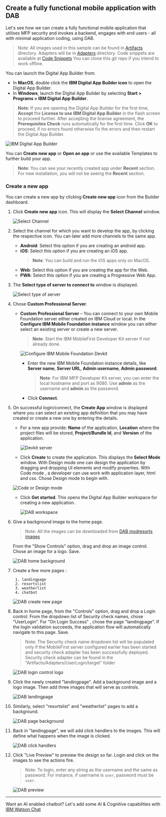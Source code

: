 ## Create a fully functional mobile application with DAB

Let's see how we can create a fully functional mobile application that utilises MFP security and invokes a backend, engages with end users - all with minimal application coding, using DAB.

>Note: All images used in this sample can be found in [Artifacts](../Artifacts/images) directory.
> Adapters will be in [Adapters](../Artifacts/Adapters) directory. Code snippets are available at [Code Snippets](../Artifacts/Code_snippets)
> You can clone this git repo if you intend to work offline.

You can launch the Digital App Builder from:

* In **MacOS**, double click the **IBM Digital App Builder icon** to open the Digital App Builder.
* In **Windows**, launch the Digital App Builder by selecting **Start > Programs > IBM Digital App Builder**.

>**Note**: If you are opening the Digital App Builder for the first time, **Accept** the **License to use IBM Digital App Builder** in the flash screen to proceed further. After accepting the license agreement, the **Prerequisites Check** runs automatically for the first time. Click **OK** to proceed, if no errors found otherwise fix the errors and then restart the Digital App Builder.

![IBM Digital App Builder](../Artifacts/screenshots/dab-home-screen.png)

You can **Create new app** or **Open an app** or use the available Templates to further build your app.
>**Note**: You can see your recently created app under **Recent** section. For new installation, you will not be seeing the **Recent** section.


### Create a new app

You can create a new app by clicking **Create new app** icon from the Builder dashboard.

1. Click **Create new app** icon. This will display the **Select Channel** window.

    ![Select Channel](../Artifacts/screenshots/dab-select-channel.png)

2. Select the channel for which you want to develop the app, by clicking the respective icon. You can later add more channels to the same app.

    * **Android**: Select this option if you are creating an android app.
    * **iOS**: Select this option if you are creating an iOS app.
        >**Note**: You can build and run the iOS apps only on MacOS.
    * **Web**: Select this option if you are creating the app for the Web.
    * **PWA**: Select this option if you are creating a Progressive Web App.

3. The **Select type of server to connect to** window is displayed.

    ![Select type of server](../Artifacts/screenshots/dab-select-server.png)

4. Chose **Custom Professional Server**.
    
    * **Custom Professional Server** – You can connect to your own Mobile Foundation server either created on IBM Cloud or local. In the **Configure IBM Mobile Foundation instance** window you can either select an existing server or create a new server.

        >**Note**: Start the IBM MobileFirst Developer Kit server if not already done.
        
        ![Configure IBM Mobile Foundation Devkit](../Artifacts/screenshots/dab-add-devserver.png)
 
        * Enter the new IBM Mobile Foundation instance details, like **Server name**, **Server URL**, **Admin username**, **Admin password**.
            >**Note**: For IBM MFP Developer Kit server, you can enter the local hostname and port as 9080. Use **admin** as the username and **admin** as the password. 

        * Click **Connect**.

5. On successful login/connect, the **Create App** window is displayed where you can select an existing app definition that you may have created or create a new one by entering the details. 
    * For a new app provide: **Name** of the application, **Location** where the project files will be stored, **Project/Bundle Id**, and **Version** of the application. 
 
        ![Devkit server](../Artifacts/screenshots/dab-modresorts-createproject.png)

    * Click **Create** to create the application. This displays the **Select Mode** window. With Design mode one can design the application by dragging and dropping UI elements and modify properties. With Code mode , a developer can use work with application layer, html and css. Chose Design mode to begin with.

    ![Code or Design mode](../Artifacts/screenshots/dab-modresorts-chosedesignmode.png)
    
    
    * Click **Get started**. This opens the Digital App Builder workspace for creating a new application.

        ![DAB workspace](../Artifacts/screenshots/dab-workbench.png)

6. Give a background image to the home page. 

   >Note: All the images can be downloaded from [DAB modresorts images](https://github.ibm.com/vivinkrishnan/mfp-dab-pot/tree/master/Artifacts/images)	
   
   From the "Show Controls" option, drag and drop an image control. Chose an image for a logo. Save.

	![DAB home background](../Artifacts/screenshots/dab-homescreen-background.gif)

7. Create a few more pages :

		1. landingpage
		2. resortslist
		3. weatherlist
		4. chatbot 	

   ![DAB create new page](../Artifacts/screenshots/dab-modresorts-addpages.gif)			
      
8. Back in home page, from the "Controls" option, drag and drop a Login control. From the dropdown list of Security check names, chose "UserLogin".  For "On Login Success" , chose the page "landingpage". If the login validation succeeds, the application flow will automatically navigate to this page. Save.
	   
	 >Note: The Security check name dropdown list will be populated only if the MobileFirst server configured earlier has been started and security check adapter has been successfully deployed. Security check adapter can be found in the "Artifacts/Adapters/UserLogin/target" folder  
	 
	![DAB login control logo](../Artifacts/screenshots/dab-modresorts-addlogincontrol.gif)
	  
9. Click the newly created "landingpage". Add a background image and a logo image. Then add three images that will serve as controls.

	![DAB landingpage](../Artifacts/screenshots/dab-modresorts-landingpage.gif)

10. Similarly, select "resortslist" and "weatherlist" pages to add a background.

	![DAB page background ](../Artifacts/screenshots/dab-modresorts-resort-weatherlist.gif)

11. Back in "landingpage", we will add click handlers to the images. This will define what happens when the image is clicked.

	![DAB click handlers](../Artifacts/screenshots/dab-modresorts-clickhandlers.gif)
	
12. Click "Live Preview" to preview the design so far. Login and click on the images to see the actions fire.

	>Note: To login, enter any string as the username and the same as password. 	For instance, if username is `user`, password must be `user`.

	![DAB preview](../Artifacts/screenshots/dab-modresorts-preview.gif)

-------------
Want an AI enabled chatbot? Let's add some AI & Cognitive capabilities with [IBM Watson Chat](../2-watson-chatbot)
